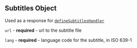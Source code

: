 ## Subtitles Object

Used as a response for [`defineSubtitlesHandler`](../requests/defineSubtitlesHandler.md)

``url`` - **required** - url to the subtitle file

``lang`` - **required** - language code for the subtitle, in ISO 639-1
